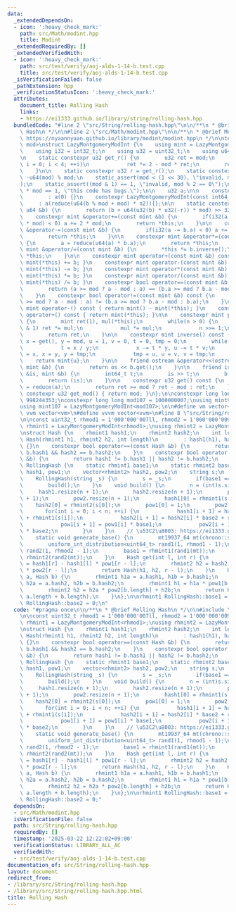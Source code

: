 ```yaml
---
data:
  _extendedDependsOn:
  - icon: ':heavy_check_mark:'
    path: src/Math/modint.hpp
    title: Modint
  _extendedRequiredBy: []
  _extendedVerifiedWith:
  - icon: ':heavy_check_mark:'
    path: src/test/verify/aoj-alds-1-14-b.test.cpp
    title: src/test/verify/aoj-alds-1-14-b.test.cpp
  _isVerificationFailed: false
  _pathExtension: hpp
  _verificationStatusIcon: ':heavy_check_mark:'
  attributes:
    document_title: Rolling Hash
    links:
    - https://ei1333.github.io/library/string/rolling-hash.hpp
  bundledCode: "#line 2 \"src/String/rolling-hash.hpp\"\n\n/**\n * @brief Rolling\
    \ Hash\n */\n\n#line 2 \"src/Math/modint.hpp\"\n\n/**\n * @brief Modint\n * @cite\
    \ https://nyaannyaan.github.io/library/modint/modint.hpp\n */\n\ntemplate <uint32_t\
    \ mod>\nstruct LazyMontgomeryModInt {\n    using mint = LazyMontgomeryModInt;\n\
    \    using i32 = int32_t;\n    using u32 = uint32_t;\n    using u64 = uint64_t;\n\
    \n    static constexpr u32 get_r() {\n        u32 ret = mod;\n        for(i32\
    \ i = 0; i < 4; ++i)\n            ret *= 2 - mod * ret;\n        return ret;\n\
    \    }\n\n    static constexpr u32 r = get_r();\n    static constexpr u32 n2 =\
    \ -u64(mod) % mod;\n    static_assert(mod < (1 << 30), \"invalid, mod >= 2 ^ 30\"\
    );\n    static_assert((mod & 1) == 1, \"invalid, mod % 2 == 0\");\n    static_assert(r\
    \ * mod == 1, \"this code has bugs.\");\n\n    u32 a;\n\n    constexpr LazyMontgomeryModInt()\n\
    \        : a(0) {}\n    constexpr LazyMontgomeryModInt(const int64_t &b)\n   \
    \     : a(reduce(u64(b % mod + mod) * n2)){};\n\n    static constexpr u32 reduce(const\
    \ u64 &b) {\n        return (b + u64(u32(b) * u32(-r)) * mod) >> 32;\n    }\n\n\
    \    constexpr mint &operator+=(const mint &b) {\n        if(i32(a += b.a - 2\
    \ * mod) < 0) a += 2 * mod;\n        return *this;\n    }\n\n    constexpr mint\
    \ &operator-=(const mint &b) {\n        if(i32(a -= b.a) < 0) a += 2 * mod;\n\
    \        return *this;\n    }\n\n    constexpr mint &operator*=(const mint &b)\
    \ {\n        a = reduce(u64(a) * b.a);\n        return *this;\n    }\n\n    constexpr\
    \ mint &operator/=(const mint &b) {\n        *this *= b.inverse();\n        return\
    \ *this;\n    }\n\n    constexpr mint operator+(const mint &b) const { return\
    \ mint(*this) += b; }\n    constexpr mint operator-(const mint &b) const { return\
    \ mint(*this) -= b; }\n    constexpr mint operator*(const mint &b) const { return\
    \ mint(*this) *= b; }\n    constexpr mint operator/(const mint &b) const { return\
    \ mint(*this) /= b; }\n    constexpr bool operator==(const mint &b) const {\n\
    \        return (a >= mod ? a - mod : a) == (b.a >= mod ? b.a - mod : b.a);\n\
    \    }\n    constexpr bool operator!=(const mint &b) const {\n        return (a\
    \ >= mod ? a - mod : a) != (b.a >= mod ? b.a - mod : b.a);\n    }\n    constexpr\
    \ mint operator-() const { return mint() - mint(*this); }\n    constexpr mint\
    \ operator+() const { return mint(*this); }\n\n    constexpr mint pow(u64 n) const\
    \ {\n        mint ret(1), mul(*this);\n        while(n > 0) {\n            if(n\
    \ & 1) ret *= mul;\n            mul *= mul;\n            n >>= 1;\n        }\n\
    \        return ret;\n    }\n\n    constexpr mint inverse() const {\n        int\
    \ x = get(), y = mod, u = 1, v = 0, t = 0, tmp = 0;\n        while(y > 0) {\n\
    \            t = x / y;\n            x -= t * y, u -= t * v;\n            tmp\
    \ = x, x = y, y = tmp;\n            tmp = u, u = v, v = tmp;\n        }\n    \
    \    return mint{u};\n    }\n\n    friend ostream &operator<<(ostream &os, const\
    \ mint &b) {\n        return os << b.get();\n    }\n\n    friend istream &operator>>(istream\
    \ &is, mint &b) {\n        int64_t t;\n        is >> t;\n        b = LazyMontgomeryModInt<mod>(t);\n\
    \        return (is);\n    }\n\n    constexpr u32 get() const {\n        u32 ret\
    \ = reduce(a);\n        return ret >= mod ? ret - mod : ret;\n    }\n\n    static\
    \ constexpr u32 get_mod() { return mod; }\n};\n\nconstexpr long long mod998 =\
    \ 998244353;\nconstexpr long long mod107 = 1000000007;\nusing mint998 = LazyMontgomeryModInt<mod998>;\n\
    using mint107 = LazyMontgomeryModInt<mod107>;\n\n#define vm vector<mint>\n#define\
    \ vvm vector<vm>\n#define vvvm vector<vvm>\n#line 8 \"src/String/rolling-hash.hpp\"\
    \n\nconst uint32_t rhmod1 = 1'000'000'007ll, rhmod2 = 1'000'000'009ll;\nusing\
    \ rhmint1 = LazyMontgomeryModInt<rhmod1>;\nusing rhmint2 = LazyMontgomeryModInt<rhmod2>;\n\
    \nstruct Hash {\n    rhmint1 hash1;\n    rhmint2 hash2;\n    int length;\n   \
    \ Hash(rhmint1 h1, rhmint2 h2, int length)\n        : hash1(h1), hash2(h2), length(length)\
    \ {}\n    constexpr bool operator==(const Hash &b) {\n        return hash1 ==\
    \ b.hash1 && hash2 == b.hash2;\n    }\n    constexpr bool operator!=(const Hash\
    \ &b) {\n        return hash1 != b.hash1 || hash2 != b.hash2;\n    }\n};\n\nstruct\
    \ RollingHash {\n    static rhmint1 base1;\n    static rhmint2 base2;\n    vector<rhmint1>\
    \ hash1, pow1;\n    vector<rhmint2> hash2, pow2;\n    string s;\n    int n;\n\
    \    RollingHash(string _s) {\n        s = _s;\n        if(base1 == 0) generate_base();\n\
    \        build();\n    }\n    void build() {\n        n = (int)s.size();\n   \
    \     hash1.resize(n + 1);\n        hash2.resize(n + 1);\n        pow1.resize(n\
    \ + 1);\n        pow2.resize(n + 1);\n        hash1[0] = rhmint1(s[0]);\n    \
    \    hash2[0] = rhmint2(s[0]);\n        pow1[0] = 1;\n        pow2[0] = 1;\n \
    \       for(int i = 0; i < n; ++i) {\n            hash1[i + 1] = hash1[i] * base1\
    \ + rhmint1(s[i]);\n            hash2[i + 1] = hash2[i] * base2 + rhmint2(s[i]);\n\
    \            pow1[i + 1] = pow1[i] * base1;\n            pow2[i + 1] = pow2[i]\
    \ * base2;\n        }\n    }\n    // \u53C2\u8003: https://ei1333.github.io/library/string/rolling-hash.hpp\n\
    \    static void generate_base() {\n        mt19937_64 mt(chrono::steady_clock::now().time_since_epoch().count());\n\
    \        uniform_int_distribution<uint64_t> rand1(1, rhmod1 - 1);\n        uniform_int_distribution<uint64_t>\
    \ rand2(1, rhmod2 - 1);\n        base1 = rhmint1(rand1(mt));\n        base2 =\
    \ rhmint2(rand2(mt));\n    }\n    Hash get(int l, int r) {\n        rhmint1 h1\
    \ = hash1[r] - hash1[l] * pow1[r - l];\n        rhmint2 h2 = hash2[r] - hash2[l]\
    \ * pow2[r - l];\n        return Hash(h1, h2, r - l);\n    }\n    Hash concat(Hash\
    \ a, Hash b) {\n        rhmint1 h1a = a.hash1, h1b = b.hash1;\n        rhmint2\
    \ h2a = a.hash2, h2b = b.hash2;\n        rhmint1 h1 = h1a * pow1[b.length] + h1b;\n\
    \        rhmint2 h2 = h2a * pow2[b.length] + h2b;\n        return Hash(h1, h2,\
    \ a.length + b.length);\n    }\n};\n\nrhmint1 RollingHash::base1 = 0;\nrhmint2\
    \ RollingHash::base2 = 0;\n"
  code: "#pragma once\n\n/**\n * @brief Rolling Hash\n */\n\n#include \"../Math/modint.hpp\"\
    \n\nconst uint32_t rhmod1 = 1'000'000'007ll, rhmod2 = 1'000'000'009ll;\nusing\
    \ rhmint1 = LazyMontgomeryModInt<rhmod1>;\nusing rhmint2 = LazyMontgomeryModInt<rhmod2>;\n\
    \nstruct Hash {\n    rhmint1 hash1;\n    rhmint2 hash2;\n    int length;\n   \
    \ Hash(rhmint1 h1, rhmint2 h2, int length)\n        : hash1(h1), hash2(h2), length(length)\
    \ {}\n    constexpr bool operator==(const Hash &b) {\n        return hash1 ==\
    \ b.hash1 && hash2 == b.hash2;\n    }\n    constexpr bool operator!=(const Hash\
    \ &b) {\n        return hash1 != b.hash1 || hash2 != b.hash2;\n    }\n};\n\nstruct\
    \ RollingHash {\n    static rhmint1 base1;\n    static rhmint2 base2;\n    vector<rhmint1>\
    \ hash1, pow1;\n    vector<rhmint2> hash2, pow2;\n    string s;\n    int n;\n\
    \    RollingHash(string _s) {\n        s = _s;\n        if(base1 == 0) generate_base();\n\
    \        build();\n    }\n    void build() {\n        n = (int)s.size();\n   \
    \     hash1.resize(n + 1);\n        hash2.resize(n + 1);\n        pow1.resize(n\
    \ + 1);\n        pow2.resize(n + 1);\n        hash1[0] = rhmint1(s[0]);\n    \
    \    hash2[0] = rhmint2(s[0]);\n        pow1[0] = 1;\n        pow2[0] = 1;\n \
    \       for(int i = 0; i < n; ++i) {\n            hash1[i + 1] = hash1[i] * base1\
    \ + rhmint1(s[i]);\n            hash2[i + 1] = hash2[i] * base2 + rhmint2(s[i]);\n\
    \            pow1[i + 1] = pow1[i] * base1;\n            pow2[i + 1] = pow2[i]\
    \ * base2;\n        }\n    }\n    // \u53C2\u8003: https://ei1333.github.io/library/string/rolling-hash.hpp\n\
    \    static void generate_base() {\n        mt19937_64 mt(chrono::steady_clock::now().time_since_epoch().count());\n\
    \        uniform_int_distribution<uint64_t> rand1(1, rhmod1 - 1);\n        uniform_int_distribution<uint64_t>\
    \ rand2(1, rhmod2 - 1);\n        base1 = rhmint1(rand1(mt));\n        base2 =\
    \ rhmint2(rand2(mt));\n    }\n    Hash get(int l, int r) {\n        rhmint1 h1\
    \ = hash1[r] - hash1[l] * pow1[r - l];\n        rhmint2 h2 = hash2[r] - hash2[l]\
    \ * pow2[r - l];\n        return Hash(h1, h2, r - l);\n    }\n    Hash concat(Hash\
    \ a, Hash b) {\n        rhmint1 h1a = a.hash1, h1b = b.hash1;\n        rhmint2\
    \ h2a = a.hash2, h2b = b.hash2;\n        rhmint1 h1 = h1a * pow1[b.length] + h1b;\n\
    \        rhmint2 h2 = h2a * pow2[b.length] + h2b;\n        return Hash(h1, h2,\
    \ a.length + b.length);\n    }\n};\n\nrhmint1 RollingHash::base1 = 0;\nrhmint2\
    \ RollingHash::base2 = 0;"
  dependsOn:
  - src/Math/modint.hpp
  isVerificationFile: false
  path: src/String/rolling-hash.hpp
  requiredBy: []
  timestamp: '2025-03-22 12:22:02+09:00'
  verificationStatus: LIBRARY_ALL_AC
  verifiedWith:
  - src/test/verify/aoj-alds-1-14-b.test.cpp
documentation_of: src/String/rolling-hash.hpp
layout: document
redirect_from:
- /library/src/String/rolling-hash.hpp
- /library/src/String/rolling-hash.hpp.html
title: Rolling Hash
---
```

